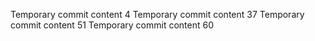 Temporary commit content 4
Temporary commit content 37
Temporary commit content 51
Temporary commit content 60
